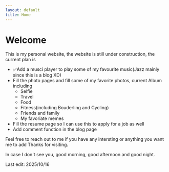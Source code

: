 ```yaml
---
layout: default
title: Home
---
```


# Welcome

This is my personal website, the website is still under construction, the current plan is

* ✅Add a musci player to play some of my favourite music(Jazz mainly since this is a blog XD)
* Fill the photo pages and fill some of my favorite photos, current Album including 
  * Selfie
  * Travel
  * Food
  * Fitness(including Bouderling and Cycling)
  * Friends and family
  * My favoriate memes
* Fill the resume page so I can use this to apply for a job as well
* Add comment function in the blog page

Feel free to reach out to me if you have any intersting or anything you want me to add
Thanks for visiting.

In case I don't see you, good morning, good afternoon and good night.

Last edit: 2025/10/16